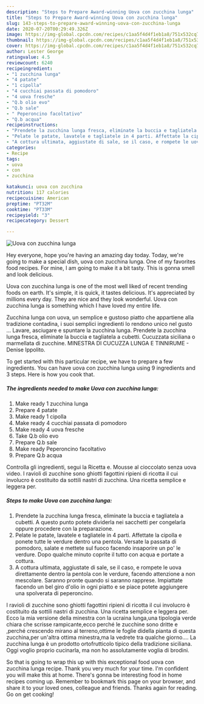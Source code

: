 ```yaml
---
description: "Steps to Prepare Award-winning Uova con zucchina lunga"
title: "Steps to Prepare Award-winning Uova con zucchina lunga"
slug: 143-steps-to-prepare-award-winning-uova-con-zucchina-lunga
date: 2020-07-20T00:29:49.326Z
image: https://img-global.cpcdn.com/recipes/c1aa5f4d4f1eb1a8/751x532cq70/uova-con-zucchina-lunga-recipe-main-photo.jpg
thumbnail: https://img-global.cpcdn.com/recipes/c1aa5f4d4f1eb1a8/751x532cq70/uova-con-zucchina-lunga-recipe-main-photo.jpg
cover: https://img-global.cpcdn.com/recipes/c1aa5f4d4f1eb1a8/751x532cq70/uova-con-zucchina-lunga-recipe-main-photo.jpg
author: Lester George
ratingvalue: 4.5
reviewcount: 6240
recipeingredient:
- "1 zucchina lunga"
- "4 patate"
- "1 cipolla"
- "4 cucchiai passata di pomodoro"
- "4 uova fresche"
- "Q.b olio evo"
- "Q.b sale"
- " Peperoncino facoltativo"
- "Q.b acqua"
recipeinstructions:
- "Prendete la zucchina lunga fresca, eliminate la buccia e tagliatela a cubetti. A questo punto potete dividerla nei sacchetti per congelarla oppure procedere con la preparazione."
- "Pelate le patate, lavatele e tagliatele in 4 parti. Affettate la cipolla e ponete tutte le verdure dentro una pentola. Versate la passata di pomodoro, salate e mettete sul fuoco facendo insaporire un po&#39; le verdure. Dopo qualche minuto coprite il tutto con acqua e portate a cottura."
- "A cottura ultimata, aggiustate di sale, se il caso, e rompete le uova direttamente dentro la pentola con le verdure, facendo attenzione a non mescolare. Saranno pronte quando si saranno rapprese. Impiattate facendo un bel giro d&#39;olio in ogni piatto e se piace potete aggiungere una spolverata di peperoncino."
categories:
- Recipe
tags:
- uova
- con
- zucchina

katakunci: uova con zucchina 
nutrition: 117 calories
recipecuisine: American
preptime: "PT32M"
cooktime: "PT33M"
recipeyield: "3"
recipecategory: Dessert

---
```



![Uova con zucchina lunga](https://img-global.cpcdn.com/recipes/c1aa5f4d4f1eb1a8/751x532cq70/uova-con-zucchina-lunga-recipe-main-photo.jpg)

Hey everyone, hope you're having an amazing day today. Today, we're going to make a special dish, uova con zucchina lunga. One of my favorites food recipes. For mine, I am going to make it a bit tasty. This is gonna smell and look delicious.

Uova con zucchina lunga is one of the most well liked of recent trending foods on earth. It's simple, it is quick, it tastes delicious. It's appreciated by millions every day. They are nice and they look wonderful. Uova con zucchina lunga is something which I have loved my entire life.

Zucchina lunga con uova, un semplice e gustoso piatto che appartiene alla tradizione contadina, i suoi semplici ingredienti lo rendono unico nel gusto … Lavare, asciugare e spuntare la zucchina lunga. Prendete la zucchina lunga fresca, eliminate la buccia e tagliatela a cubetti. Cucuzzata siciliana o marmellata di zucchine. MINESTRA DI CUCUZZA LUNGA E TINNIRUME - Denise Ippolito.


To get started with this particular recipe, we have to prepare a few ingredients. You can have uova con zucchina lunga using 9 ingredients and 3 steps. Here is how you cook that.

<!--inarticleads1-->

##### The ingredients needed to make Uova con zucchina lunga:

1. Make ready 1 zucchina lunga
1. Prepare 4 patate
1. Make ready 1 cipolla
1. Make ready 4 cucchiai passata di pomodoro
1. Make ready 4 uova fresche
1. Take Q.b olio evo
1. Prepare Q.b sale
1. Make ready  Peperoncino facoltativo
1. Prepare Q.b acqua


Controlla gli ingredienti, segui la Ricetta e. Mousse al cioccolato senza uova video. I ravioli di zucchine sono ghiotti fagottini ripieni di ricotta il cui involucro è costituito da sottili nastri di zucchina. Una ricetta semplice e leggera per. 

<!--inarticleads2-->

##### Steps to make Uova con zucchina lunga:

1. Prendete la zucchina lunga fresca, eliminate la buccia e tagliatela a cubetti. A questo punto potete dividerla nei sacchetti per congelarla oppure procedere con la preparazione.
1. Pelate le patate, lavatele e tagliatele in 4 parti. Affettate la cipolla e ponete tutte le verdure dentro una pentola. Versate la passata di pomodoro, salate e mettete sul fuoco facendo insaporire un po&#39; le verdure. Dopo qualche minuto coprite il tutto con acqua e portate a cottura.
1. A cottura ultimata, aggiustate di sale, se il caso, e rompete le uova direttamente dentro la pentola con le verdure, facendo attenzione a non mescolare. Saranno pronte quando si saranno rapprese. Impiattate facendo un bel giro d&#39;olio in ogni piatto e se piace potete aggiungere una spolverata di peperoncino.


I ravioli di zucchine sono ghiotti fagottini ripieni di ricotta il cui involucro è costituito da sottili nastri di zucchina. Una ricetta semplice e leggera per. Ecco la mia versione della minestra con la ucraina lunga,una tipologia verde chiara che scrisse rampicante,ecco perché le zucchine sono dritte e ,perché crescendo mirano al terreno,ottime le foglie didella pianta di questa zucchina,per un&#39;altra ottima minestra,ma la vedrete tra qualche giorno…. La zucchina lunga è un prodotto ortofrutticolo tipico della tradizione siciliana. Oggi voglio proprio cucinarla, ma non ho assolutamente voglia di brodini. 

So that is going to wrap this up with this exceptional food uova con zucchina lunga recipe. Thank you very much for your time. I'm confident you will make this at home. There's gonna be interesting food in home recipes coming up. Remember to bookmark this page on your browser, and share it to your loved ones, colleague and friends. Thanks again for reading. Go on get cooking!
